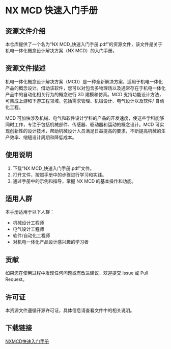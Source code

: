 # NX MCD 快速入门手册

## 资源文件介绍

本仓库提供了一个名为“NX MCD_快速入门手册.pdf”的资源文件，该文件是关于机电一体化概念设计解决方案（NX MCD）的入门手册。

## 资源文件描述

机电一体化概念设计解决方案（MCD）是一种全新解决方案，适用于机电一体化产品的概念设计。借助该软件，您可以对包含多物理场以及通常存在于机电一体化产品中的自动化相关行为的概念进行 3D 建模和仿真。MCD 支持功能设计方法，可集成上游和下游工程领域，包括需求管理、机械设计、电气设计以及软件/ 自动化工程。

MCD 可加快涉及机械、电气和软件设计学科的产品的开发速度，使这些学科能够同时工作，专注于包括机械部件、传感器、驱动器和运动的概念设计。MCD 可实现创新性的设计技术，帮助机械设计人员满足日益提高的要求，不断提高机械的生产效率、缩短设计周期和降低成本。

## 使用说明

1. 下载“NX MCD_快速入门手册.pdf”文件。
2. 打开文件，按照手册中的步骤进行学习和实践。
3. 通过手册中的示例和指导，掌握 NX MCD 的基本操作和功能。

## 适用人群

本手册适用于以下人群：
- 机械设计工程师
- 电气设计工程师
- 软件/自动化工程师
- 对机电一体化产品设计感兴趣的学习者

## 贡献

如果您在使用过程中发现任何问题或有改进建议，欢迎提交 Issue 或 Pull Request。

## 许可证

本资源文件遵循开源许可证，具体信息请查看文件中的相关说明。

## 下载链接

[NXMCD快速入门手册](https://pan.quark.cn/s/2a607aa76953)